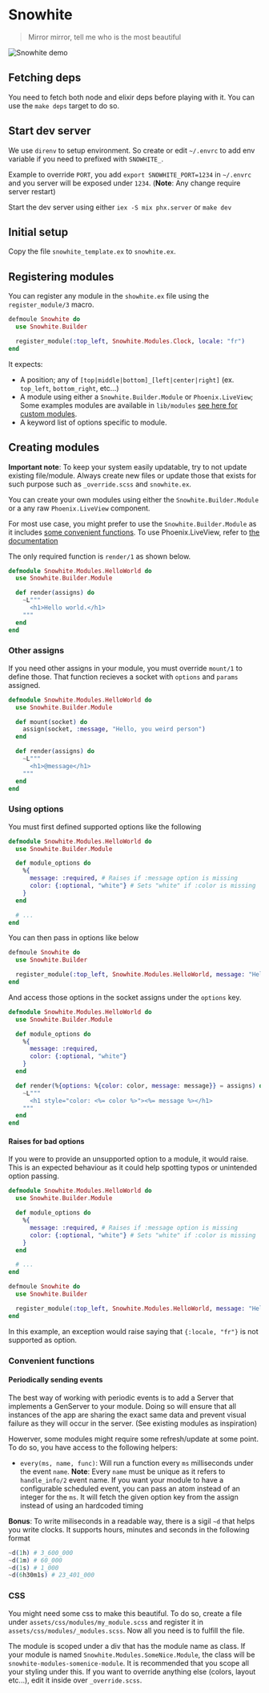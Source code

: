 # Snowhite

> Mirror mirror, tell me who is the most beautiful

![Snowhite demo](demo.gif "Snowhite demo")

## Fetching deps

You need to fetch both node and elixir deps before playing with it. You can use the `make deps` target to do so.

## Start dev server

We use `direnv` to setup environment. So create or edit `~/.envrc` to add env variable if you need to prefixed with `SNOWHITE_`.

Example to override `PORT`, you add `export SNOWHITE_PORT=1234` in `~/.envrc` and you server will be exposed under `1234`. (**Note**: Any change require server restart)

Start the dev server using either `iex -S mix phx.server` or `make dev`

## Initial setup

Copy the file `snowhite_template.ex` to `snowhite.ex`.

## Registering modules

You can register any module in the `showhite.ex` file using the `register_module/3` macro.

```elixir
defmoule Snowhite do
  use Snowhite.Builder

  register_module(:top_left, Snowhite.Modules.Clock, locale: "fr")
end
```

It expects:
- A position; any of `[top|middle|bottom]_[left|center|right]` (ex. `top_left`, `bottom_right`, etc...)
- A module using either a `Snowhite.Builder.Module` or `Phoenix.LiveView`; Some examples modules are available in `lib/modules` [see here for custom modules](#creating-modules).
- A keyword list of options specific to module.


## Creating modules

**Important note**: To keep your system easily updatable, try to not update existing file/module. Always create new files or update those that exists for such purpose such as `_override.scss` and `snowhite.ex`.

You can create your own modules using either the `Snowhite.Builder.Module` or a any raw `Phoenix.LiveView` component.

For most use case, you might prefer to use the `Snowhite.Builder.Module` as it includes [some convenient functions](#convenient-functions). To use Phoenix.LiveView, refer to [the documentation](https://hexdocs.pm/phoenix_live_view)

The only required function is `render/1` as shown below.

```elixir
defmodule Snowhite.Modules.HelloWorld do
  use Snowhite.Builder.Module

  def render(assigns) do
    ~L"""
      <h1>Hello world.</h1>
    """
  end
end
```

### Other assigns

If you need other assigns in your module, you must override `mount/1` to define those. That function recieves a socket with `options` and `params` assigned.

```elixir
defmodule Snowhite.Modules.HelloWorld do
  use Snowhite.Builder.Module

  def mount(socket) do
    assign(socket, :message, "Hello, you weird person")
  end

  def render(assigns) do
    ~L"""
      <h1>@message</h1>
    """
  end
end
```

### Using options

You must first defined supported options like the following

```elixir
defmodule Snowhite.Modules.HelloWorld do
  use Snowhite.Builder.Module

  def module_options do
    %{
      message: :required, # Raises if :message option is missing
      color: {:optional, "white"} # Sets "white" if :color is missing
    }
  end

  # ...
end
```

You can then pass in options like below

```elixir
defmoule Snowhite do
  use Snowhite.Builder

  register_module(:top_left, Snowhite.Modules.HelloWorld, message: "Hello, punk.")
end
```

And access those options in the socket assigns under the `options` key.

```elixir
defmodule Snowhite.Modules.HelloWorld do
  use Snowhite.Builder.Module

  def module_options do
    %{
      message: :required,
      color: {:optional, "white"}
    }
  end

  def render(%{options: %{color: color, message: message}} = assigns) do
    ~L"""
      <h1 style="color: <%= color %>"><%= message %></h1>
    """
  end
end
```

#### Raises for bad options

If you were to provide an unsupported option to a module, it would raise. This is an expected behaviour as it could help spotting typos or unintended option passing.

```elixir
defmodule Snowhite.Modules.HelloWorld do
  use Snowhite.Builder.Module

  def module_options do
    %{
      message: :required, # Raises if :message option is missing
      color: {:optional, "white"} # Sets "white" if :color is missing
    }
  end

  # ...
end

defmoule Snowhite do
  use Snowhite.Builder

  register_module(:top_left, Snowhite.Modules.HelloWorld, message: "Hello, punk.", locale: "fr")
end
```

In this example, an exception would raise saying that `{:locale, "fr"}` is not supported as option.

### Convenient functions

#### Periodically sending events

The best way of working with periodic events is to add a Server that implements a GenServer to your module. Doing so will ensure that all instances of the app are sharing the exact same data and prevent visual failure as they will occur in the server. (See existing modules as inspiration)

Howerver, some modules might require some refresh/update at some point. To do so, you have access to the following helpers:

- `every(ms, name, func)`: Will run a function every `ms` milliseconds under the event `name`. **Note**: Every `name` must be unique as it refers to `handle_info/2` event name. If you want your module to have a configurable scheduled event, you can pass an atom instead of an integer for the `ms`. It will fetch the given option key from the assign instead of using an hardcoded timing

**Bonus**: To write miliseconds in a readable way, there is a sigil `~d` that helps you write clocks. It supports hours, minutes and seconds in the following format
```elixir
~d(1h) # 3_600_000
~d(1m) # 60_000
~d(1s) # 1_000
~d(6h30m1s) # 23_401_000
```


### CSS

You might need some css to make this beautiful. To do so, create a file under `assets/css/modules/my_module.scss` and register it in `assets/css/modules/_modules.scss`. Now all you need is to fulfill the file.

The module is scoped under a div that has the module name as class. If your module is named `Snowhite.Modules.SomeNice.Module`, the class will be `snowhite-modules-somenice-module`. It is recommended that you scope all your styling under this. If you want to override anything else (colors, layout etc...), edit it inside over `_override.scss`.
